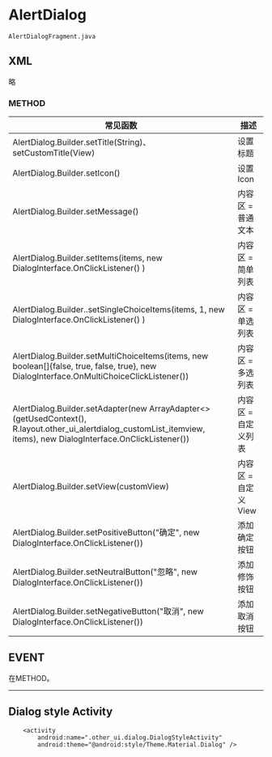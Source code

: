 # AlertDialog

`AlertDialogFragment.java`

## XML 
略

### METHOD

常见函数|描述
---|---
AlertDialog.Builder.setTitle(String)、setCustomTitle(View)|设置标题
AlertDialog.Builder.setIcon()|设置 Icon
AlertDialog.Builder.setMessage()|内容区 = 普通文本
AlertDialog.Builder.setItems(items, new DialogInterface.OnClickListener() )|内容区 = 简单列表
AlertDialog.Builder..setSingleChoiceItems(items, 1, new DialogInterface.OnClickListener() )|内容区 = 单选列表
AlertDialog.Builder.setMultiChoiceItems(items, new boolean[]{false, true, false, true}, new DialogInterface.OnMultiChoiceClickListener())|内容区 = 多选列表
AlertDialog.Builder.setAdapter(new ArrayAdapter<>(getUsedContext(), R.layout.other_ui_alertdialog_customList_itemview, items), new DialogInterface.OnClickListener())|内容区 = 自定义列表
AlertDialog.Builder.setView(customView)|内容区 = 自定义View
AlertDialog.Builder.setPositiveButton("确定", new DialogInterface.OnClickListener())|添加确定按钮
AlertDialog.Builder.setNeutralButton("忽略", new DialogInterface.OnClickListener())|添加修饰按钮
AlertDialog.Builder.setNegativeButton("取消", new DialogInterface.OnClickListener())|添加取消按钮

## EVENT
在METHOD。

---
## Dialog style Activity

```
    <activity
        android:name=".other_ui.dialog.DialogStyleActivity"
        android:theme="@android:style/Theme.Material.Dialog" />
```